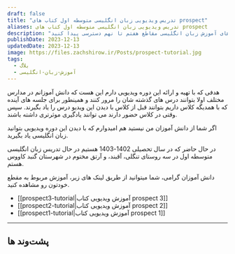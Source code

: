 ```yaml
---
draft: false
title: "تدریس ویدیویی زبان انگلیسی متوسطه اول کتاب های prospect"
aliases: تدریس ویدیویی زبان انگلیسی متوسطه اول کتاب های prospect
description: "توی این صفحه میتونید به دوره های آموزش زبان انگلیسی مقاطع هفتم تا نهم دسترسی پیدا کنید. "
publishDate: 2023-12-13
updatedDate: 2023-12-13
image: https://files.zachshirow.ir/Posts/prospect-tutorial.jpg
tags:
  - بلاگ
  - آموزش-زبان-انگلیسی
---
```


هدفی که با تهیه و ارائه این دوره ویدیویی دارم این هست که دانش آموزانم در مدارس مختلف اولا بتوانند درس های گذشته شان را مرور کنند و همینطور برای جلسه های آینده که با همدیگه کلاس داریم بتوانند قبل از کلاس با دیدن این ویدیو درس را یاد بگیرند. سپس وقتی در کلاس حضور دارند می توانند یادگیری موثرتری داشته باشند. 

اگر شما از دانش آموزان من نیستید هم امیدوارم که با دیدن این دوره ویدیویی بتوانید زبان انگلیسی یاد بگیرید. 

در حال حاضر که در سال تحصیلی 1402-1403 هستیم در حال تدریس زبان انگلیسی متوسطه اول در سه روستای تنگلی، آقبند، و آرتق مختوم در شهرستان گنبد کاووس هستم. 

دانش آموزان گرامی، شما میتوانید از طریق لینک های زیر، آموزش مربوط به مقطع خودتون رو مشاهده کنید. 

- [[prospect3-tutorial|آموزش  ویدیویی کتاب prospect 3]]
- [[prospect2-tutorial|آموزش ویدیویی کتاب prospect 2]]
- [[prospect1-tutorial|آموزش ویدیویی کتاب prospect 1]]

---

پشت‌وند ها
- 